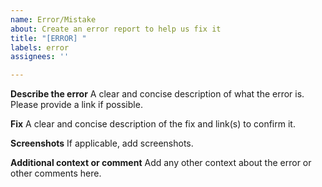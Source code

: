 ```yaml
---
name: Error/Mistake
about: Create an error report to help us fix it
title: "[ERROR] "
labels: error
assignees: ''

---
```


**Describe the error**
A clear and concise description of what the error is. Please provide a link if possible.

**Fix**
A clear and concise description of the fix and link(s) to confirm it.

**Screenshots**
If applicable, add screenshots.

**Additional context or comment**
Add any other context about the error or other comments here.
